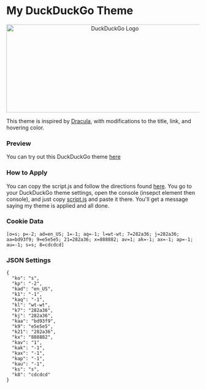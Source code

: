 # My DuckDuckGo Theme
<p align="center">
  <a href="https://duckduckgo.com/about">
    <img src="https://external-content.duckduckgo.com/iu/?u=https%3A%2F%2Fvignette.wikia.nocookie.net%2Flogopedia%2Fimages%2F0%2F00%2FDuckDuckGo_Logo-_Horizontal%25404x.png%2Frevision%2Flatest%3Fcb%3D20190826133259&f=1&nofb=1&ipt=eef370cc8eb916357a709693a0504d93cb79d94a2c075e288dda9e5eec0f0809&ipo=images" alt="DuckDuckGo Logo" width="550" height="230" />
  </a>
</p>

This theme is inspired by [Dracula](https://github.com/dracula/duckduckgo?tab=readme-ov-file), with modifications to the title, link, and hovering color.

### Preview
You can try out this DuckDuckGo theme [here](https://duckduckgo.com/?ko=s&kp=-2&kad=en_US&k1=-1&kaq=-1&kl=wt-wt&k7=282a36&k8=cdcdcd&kj=282a36&kaa=bd93f9&k9=e5e5e5&k21=282a36&kx=888882&kav=1&kak=-1&kax=-1&kap=-1&kau=-1&ks=s)

### How to Apply
You can copy the script.js and follow the directions found [here](https://ddg.codingcodax.dev/#howToUse). You go to your DuckDuckGo theme settings, open the console (insepct element then console), and just copy [script.js](https://github.com/CarterPry/DuckDuckGo-Theme/blob/main/script.js) and paste it there. You'll get a message saying my theme is applied and all done.

### Cookie Data
```
[o=s; p=-2; ad=en_US; 1=-1; aq=-1; l=wt-wt; 7=282a36; j=282a36; aa=bd93f9; 9=e5e5e5; 21=282a36; x=888882; av=1; ak=-1; ax=-1; ap=-1; au=-1; s=s; 8=cdcdcd]
```
### JSON Settings
```
{
  "ko": "s",
  "kp": "-2",
  "kad": "en_US",
  "k1": "-1",
  "kaq": "-1",
  "kl": "wt-wt",
  "k7": "282a36",
  "kj": "282a36",
  "kaa": "bd93f9",
  "k9": "e5e5e5",
  "k21": "282a36",
  "kx": "888882",
  "kav": "1",
  "kak": "-1",
  "kax": "-1",
  "kap": "-1",
  "kau": "-1",
  "ks": "s",
  "k8": "cdcdcd"
}
```
